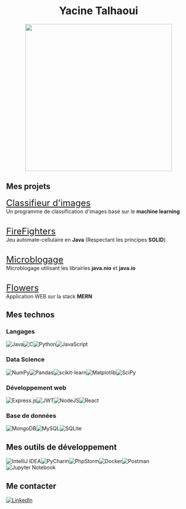 <div align="left">
<div align="center">
  <h1>Yacine Talhaoui</h1>
  
  <img src="https://media0.giphy.com/media/X4M6homF66qFq/giphy.gif?cid=6c09b952049f8e88901065a7f4dea55694ea4c2fd86a391a&ep=v1_internal_gifs_gifId&rid=giphy.gif&ct=g" width="400">
</div>

## Mes projets

<span style="font-size: 24px"><a href="https://github.com/ycncy/ImageClassifier">Classifieur d'images</a></span>
<br>
Un programme de classification d'images basé sur le **machine learning**
<br><br>

<span style="font-size: 24px"><a href="https://github.com/ycncy/FireFighters">FireFighters</a></span>
<br>
Jeu automate-cellulaire en **Java** (Respectant les principes **SOLID**)
<br><br>

<span style="font-size: 24px"><a href="https://github.com/ycncy/Microblogage">Microblogage</a></span>
<br>
Microblogage utilisant les librairies **java.nio** et **java.io**
<br><br>

<span style="font-size: 24px"><a href="https://github.com/ycncy/flowers">Flowers</a></span>
<br>
Application WEB sur la stack **MERN**

## Mes technos
  
### Langages

![Java](https://img.shields.io/badge/java-%23ED8B00.svg?style=for-the-badge&logo=openjdk&logoColor=white)![C](https://img.shields.io/badge/c-%2300599C.svg?style=for-the-badge&logo=c&logoColor=white)![Python](https://img.shields.io/badge/python-3670A0?style=for-the-badge&logo=python&logoColor=ffdd54)![JavaScript](https://img.shields.io/badge/javascript-%23323330.svg?style=for-the-badge&logo=javascript&logoColor=%23F7DF1E)

### Data Science

![NumPy](https://img.shields.io/badge/numpy-%23013243.svg?style=for-the-badge&logo=numpy&logoColor=white)![Pandas](https://img.shields.io/badge/pandas-%23150458.svg?style=for-the-badge&logo=pandas&logoColor=white)![scikit-learn](https://img.shields.io/badge/scikit--learn-%23F7931E.svg?style=for-the-badge&logo=scikit-learn&logoColor=white)![Matplotlib](https://img.shields.io/badge/Matplotlib-%23ffffff.svg?style=for-the-badge&logo=Matplotlib&logoColor=black)![SciPy](https://img.shields.io/badge/SciPy-%230C55A5.svg?style=for-the-badge&logo=scipy&logoColor=%white)
### Développement web

![Express.js](https://img.shields.io/badge/express.js-%23404d59.svg?style=for-the-badge&logo=express&logoColor=%2361DAFB)![JWT](https://img.shields.io/badge/JWT-black?style=for-the-badge&logo=JSON%20web%20tokens)![NodeJS](https://img.shields.io/badge/node.js-6DA55F?style=for-the-badge&logo=node.js&logoColor=white)![React](https://img.shields.io/badge/react-%2320232a.svg?style=for-the-badge&logo=react&logoColor=%2361DAFB)

### Base de données

![MongoDB](https://img.shields.io/badge/MongoDB-%234ea94b.svg?style=for-the-badge&logo=mongodb&logoColor=white)![MySQL](https://img.shields.io/badge/mysql-%2300f.svg?style=for-the-badge&logo=mysql&logoColor=white)![SQLite](https://img.shields.io/badge/sqlite-%2307405e.svg?style=for-the-badge&logo=sqlite&logoColor=white)

## Mes outils de développement

![IntelliJ IDEA](https://img.shields.io/badge/IntelliJIDEA-000000.svg?style=for-the-badge&logo=intellij-idea&logoColor=white)![PyCharm](https://img.shields.io/badge/pycharm-143?style=for-the-badge&logo=pycharm&logoColor=black&color=black&labelColor=green)![PhpStorm](https://img.shields.io/badge/phpstorm-143?style=for-the-badge&logo=phpstorm&logoColor=black&color=black&labelColor=darkorchid)![Docker](https://img.shields.io/badge/docker-%230db7ed.svg?style=for-the-badge&logo=docker&logoColor=white)![Postman](https://img.shields.io/badge/Postman-FF6C37?style=for-the-badge&logo=postman&logoColor=white)![Jupyter Notebook](https://img.shields.io/badge/jupyter-%23FA0F00.svg?style=for-the-badge&logo=jupyter&logoColor=white)

## Me contacter

[![LinkedIn](https://img.shields.io/badge/linkedin-%230077B5.svg?style=for-the-badge&logo=linkedin&logoColor=white)](https://www.linkedin.com/in/yacine-talhaoui-3b8bba241/)

</div>
